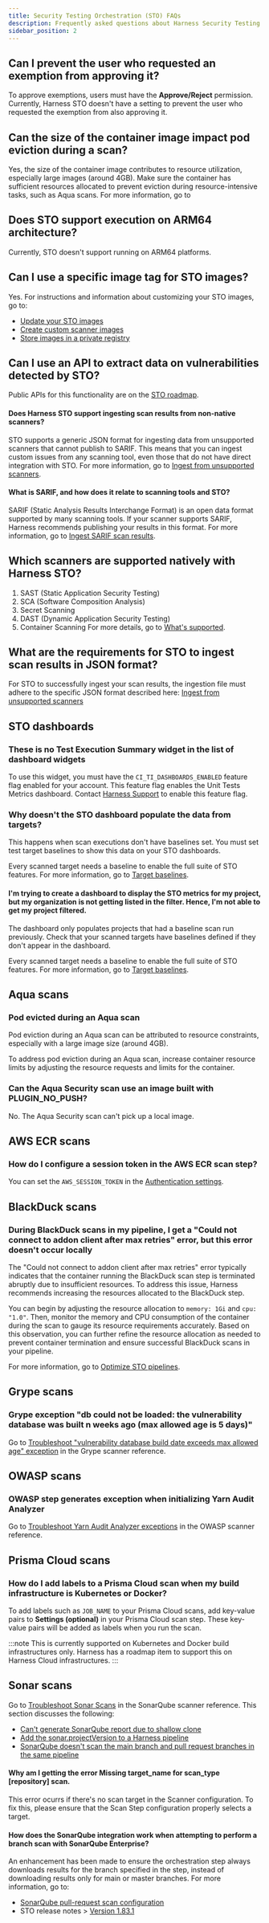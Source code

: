```yaml
---
title: Security Testing Orchestration (STO) FAQs
description: Frequently asked questions about Harness Security Testing Orchestration (STO).
sidebar_position: 2
---
```


## Can I prevent the user who requested an exemption from approving it?

To approve exemptions, users must have the **Approve/Reject** permission. Currently, Harness STO doesn't have a setting to prevent the user who requested the exemption from also approving it.

## Can the size of the container image impact pod eviction during a scan?

Yes, the size of the container image contributes to resource utilization, especially large images (around 4GB). Make sure the container has sufficient resources allocated to prevent eviction during resource-intensive tasks, such as Aqua scans. For more information, go to 

## Does STO support execution on ARM64 architecture?

Currently, STO doesn't support running on ARM64 platforms.

## Can I use a specific image tag for STO images?

Yes. For instructions and information about customizing your STO images, go to:

- [Update your STO images](/docs/security-testing-orchestration/use-sto/set-up-sto-pipelines/sto-images)
- [Create custom scanner images](/docs/security-testing-orchestration/use-sto/set-up-sto-pipelines/create-custom-scan-images)
- [Store images in a private registry](/docs/security-testing-orchestration/use-sto/set-up-sto-pipelines/download-images-from-private-registry)

## Can I use an API to extract data on vulnerabilities detected by STO?

Public APIs for this functionality are on the [STO roadmap](https://developer.harness.io/roadmap/#sto).

#### Does Harness STO support ingesting scan results from non-native scanners?
STO supports a generic JSON format for ingesting data from unsupported scanners that cannot publish to SARIF. This means that you can ingest custom issues from any scanning tool, even those that do not have direct integration with STO. For more information, go to [Ingest from unsupported scanners](/docs/security-testing-orchestration/use-sto/orchestrate-and-ingest/ingesting-issues-from-other-scanners).

#### What is SARIF, and how does it relate to scanning tools and STO?
SARIF (Static Analysis Results Interchange Format) is an open data format supported by many scanning tools. If your scanner supports SARIF, Harness recommends publishing your results in this format. For more information, go to [Ingest SARIF scan results](/docs/security-testing-orchestration/use-sto/orchestrate-and-ingest/ingest-sarif-data).

## Which scanners are supported natively with Harness STO?
1. SAST (Static Application Security Testing) 
1. SCA (Software Composition Analysis)
1. Secret Scanning
1. DAST (Dynamic Application Security Testing)
1. Container Scanning
For more details, go to [What's supported](/docs/security-testing-orchestration/whats-supported/).


## What are the requirements for STO to ingest scan results in JSON format?
For STO to successfully ingest your scan results, the ingestion file must adhere to the specific JSON format described here: [Ingest from unsupported scanners](/docs/security-testing-orchestration/use-sto/orchestrate-and-ingest/ingesting-issues-from-other-scanners)

## STO dashboards

### These is no Test Execution Summary widget in the list of dashboard widgets

To use this widget, you must have the `CI_TI_DASHBOARDS_ENABLED` feature flag enabled for your account. This feature flag enables the Unit Tests Metrics dashboard. Contact [Harness Support](mailto:support@harness.io) to enable this feature flag.

### Why doesn't the STO dashboard populate the data from targets?

This happens when scan executions don't have baselines set. You must set test target baselines to show this data on your STO dashboards. 

Every scanned target needs a baseline to enable the full suite of STO features. For more information, go to [Target baselines](/docs/security-testing-orchestration/use-sto/set-up-sto-pipelines/set-up-baselines). 

#### I'm trying to create a dashboard to display the STO metrics for my project, but my organization is not getting listed in the filter. Hence, I'm not able to get my project filtered.

The dashboard only populates projects that had a baseline scan run previously. Check that your scanned targets have baselines defined if they don't appear in the dashboard.

Every scanned target needs a baseline to enable the full suite of STO features. For more information, go to [Target baselines](/docs/security-testing-orchestration/use-sto/set-up-sto-pipelines/set-up-baselines). 

## Aqua scans

### Pod evicted during an Aqua scan

Pod eviction during an Aqua scan can be attributed to resource constraints, especially with a large image size (around 4GB).

To address pod eviction during an Aqua scan, increase container resource limits by adjusting the resource requests and limits for the container.

### Can the Aqua Security scan use an image built with PLUGIN_NO_PUSH?

No. The Aqua Security scan can't pick up a local image.

## AWS ECR scans

### How do I configure a session token in the AWS ECR scan step?

You can set the `AWS_SESSION_TOKEN` in the [Authentication settings](https://developer.harness.io/docs/security-testing-orchestration/sto-techref-category/aws-ecr-scanner-reference/#authentication).

## BlackDuck scans

### During BlackDuck scans in my pipeline, I get a "Could not connect to addon client after max retries" error, but this error doesn't occur locally

The "Could not connect to addon client after max retries" error typically indicates that the container running the BlackDuck scan step is terminated abruptly due to insufficient resources. To address this issue, Harness recommends increasing the resources allocated to the BlackDuck step.

You can begin by adjusting the resource allocation to `memory: 1Gi` and `cpu: "1.0"`. Then, monitor the memory and CPU consumption of the container during the scan to gauge its resource requirements accurately. Based on this observation, you can further refine the resource allocation as needed to prevent container termination and ensure successful BlackDuck scans in your pipeline.

For more information, go to [Optimize STO pipelines](/docs/security-testing-orchestration/use-sto/set-up-sto-pipelines/optimize-sto-pipelines).

## Grype scans

### Grype exception "db could not be loaded: the vulnerability database was built n weeks ago (max allowed age is 5 days)"

Go to [Troubleshoot "vulnerability database build date exceeds max allowed age" exception](/docs/security-testing-orchestration/sto-techref-category/grype/grype-scanner-reference#troubleshoot-vulnerability-database-build-date-exceeds-max-allowed-age-exception) in the Grype scanner reference.

## OWASP scans

### OWASP step generates exception when initializing Yarn Audit Analyzer 

<!-- https://harness.atlassian.net/browse/STO-6975 -->

Go to [Troubleshoot Yarn Audit Analyzer exceptions](/docs/security-testing-orchestration/sto-techref-category/owasp-scanner-reference#owasp-step-generates-yarn-audit-analyzer-exception) in the OWASP scanner reference.

## Prisma Cloud scans

### How do I add labels to a Prisma Cloud scan when my build infrastructure is Kubernetes or Docker?
To add labels such as `JOB_NAME` to your Prisma Cloud scans, add key-value pairs to **Settings (optional)** in your Prisma Cloud scan step. These key-value pairs will be added as labels when you run the scan.

:::note 
This is currently supported on Kubernetes and Docker build infrastructures only. Harness has a roadmap item to support this on Harness Cloud infrastructures.
:::

## Sonar scans

Go to [Troubleshoot Sonar Scans](/docs/security-testing-orchestration/sto-techref-category/sonarqube-sonar-scanner-reference#troubleshoot-sonar-scans) in the SonarQube scanner reference. This section discusses the following:
- [Can't generate SonarQube report due to shallow clone](/docs/security-testing-orchestration/sto-techref-category/sonarqube-sonar-scanner-reference#sonarqube-doesnt-scan-the-main-branch-and-pull-request-branches-in-the-same-pipeline)
- [Add the sonar.projectVersion to a Harness pipeline](/docs/security-testing-orchestration/sto-techref-category/sonarqube-sonar-scanner-reference#add-the-sonarprojectversion-to-a-harness-pipeline)
- [SonarQube doesn't scan the main branch and pull request branches in the same pipeline](/docs/security-testing-orchestration/sto-techref-category/sonarqube-sonar-scanner-reference#sonarqube-doesnt-scan-the-main-branch-and-pull-request-branches-in-the-same-pipeline)

#### Why am I getting the error Missing target_name for scan_type [repository] scan.
This error ocurrs if there's no scan target in the Scanner configuration. To fix this, please ensure that the Scan Step configuration properly selects a target.


#### How does the SonarQube integration work when attempting to perform a branch scan with SonarQube Enterprise?

An enhancement has been made to ensure the orchestration step always downloads results for the branch specified in the step, instead of downloading results only for main or master branches. For more information, go to:

- [SonarQube pull-request scan configuration](/docs/security-testing-orchestration/sto-techref-category/sonarqube-sonar-scanner-reference#sonarqube-pull-request-scan-configuration)
- STO release notes > [Version 1.83.1](https://developer.harness.io/release-notes/security-testing-orchestration#version-1831)




